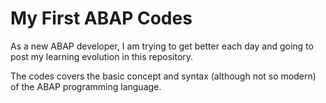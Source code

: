 # My First ABAP Codes

As a new ABAP developer, I am trying to get better each day and going to post my learning evolution in this repository.

The codes covers the basic concept and syntax (although not so modern) of the ABAP programming language.
